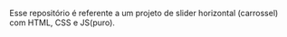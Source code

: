 Esse repositório é referente a um projeto de slider horizontal (carrossel) com HTML, CSS e JS(puro).

